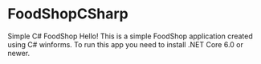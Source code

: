 # FoodShopCSharp
Simple C# FoodShop
Hello! 
This is a simple FoodShop application created using C# winforms.
To run this app you need to install .NET Core 6.0 or newer.

